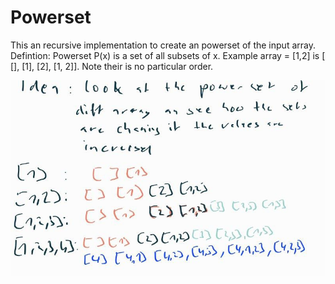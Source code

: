 # Powerset 

This an  recursive implementation to create an powerset of the input array.
Defintion: Powerset P(x) is a set of all subsets of x.
Example array = [1,2] is [ [], [1], [2], [1, 2]]. Note their is no particular order.

<p align="center">
  <img src="image/powerset_ideas.jpg" alt="Size Limit CLI" width="738">
</p>